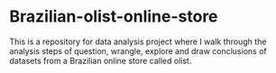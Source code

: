 # Brazilian-olist-online-store
This is a repository for data analysis project where I walk through the analysis steps of question, wrangle, explore and draw conclusions of datasets from a Brazilian online store called olist.
